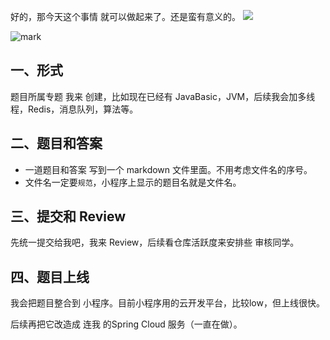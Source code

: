 好的，那今天这个事情 就可以做起来了。还是蛮有意义的。
![](https://img-blog.csdnimg.cn/img_convert/bdeb099c58965e4b4ee90dcca0c98fa9.png)

![mark](http://cdn.jayh.club/blog/20201220/vXwG3VPW5spQ.png?imageslim)

## 一、形式

  题目所属专题 我来 创建，比如现在已经有  JavaBasic，JVM，后续我会加多线程，Redis，消息队列，算法等。
  

## 二、题目和答案

  - 一道题目和答案 写到一个 markdown 文件里面。不用考虑文件名的序号。  
  - 文件名一定要`规范`，小程序上显示的题目名就是文件名。


## 三、提交和 Review

   先统一提交给我吧，我来 Review，后续看仓库活跃度来安排些 审核同学。

## 四、题目上线

我会把题目整合到 小程序。目前小程序用的云开发平台，比较low，但上线很快。

后续再把它改造成 连我 的Spring Cloud 服务（一直在做）。
